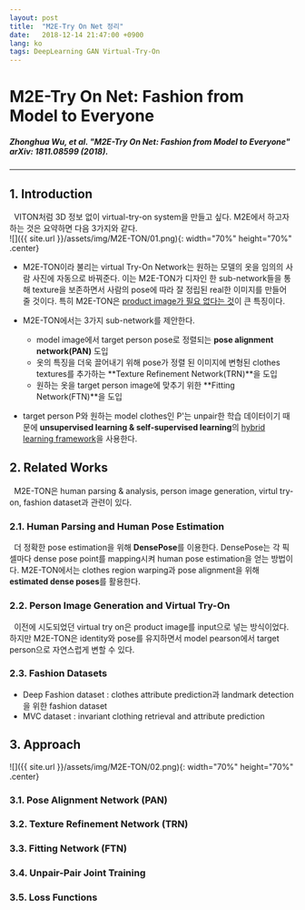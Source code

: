 ```yaml
---
layout: post
title:  "M2E-Try On Net 정리"
date:   2018-12-14 21:47:00 +0900
lang: ko
tags: DeepLearning GAN Virtual-Try-On
---
```

# M2E-Try On Net: Fashion from Model to Everyone #

##### Zhonghua Wu, et al. "M2E-Try On Net: Fashion from Model to Everyone" arXiv: 1811.08599 (2018). #####
<hr>

## 1. Introduction ##
&nbsp;&nbsp;VITON처럼 3D 정보 없이 virtual-try-on system을 만들고 싶다. M2E에서 하고자 하는 것은 요약하면 다음 3가지와 같다.
<br>
![]({{ site.url }}/assets/img/M2E-TON/01.png){: width="70%" height="70%" .center}
* M2E-TON이라 불리는 virtual Try-On Network는 원하는 모델의 옷을 임의의 사람 사진에 자동으로 바꿔준다. 이는 M2E-TON가 디자인 한 sub-network들을 통해 texture을 보존하면서 사람의 pose에 따라 잘 정립된 real한 이미지를 만들어 줄 것이다. 특히 M2E-TON은 <u>product image가 필요 없다는 것</u>이 큰 특징이다.

* M2E-TON에서는 3가지 sub-network를 제안한다.
    + model image에서 target person pose로 정렬되는 **pose alignment network(PAN)** 도입
    + 옷의 특징을 더욱 끌어내기 위해 pose가 정렬 된 이미지에 변형된 clothes textures를 추가하는 **Texture Refinement Network(TRN)**을 도입
    + 원하는 옷을 target person image에 맞추기 위한 **Fitting Network(FTN)**을 도입


* target person P와 원하는 model clothes인 P'는 unpair한 학습 데이터이기 때문에 **unsupervised learning & self-supervised learning**의 <u>hybrid learning framework</u>을 사용한다.

## 2. Related Works ##
&nbsp;&nbsp;M2E-TON은 human parsing & analysis, person image generation, virtul try-on, fashion dataset과 관련이 있다.

### 2.1. Human Parsing and Human Pose Estimation ###
&nbsp;&nbsp;더 정확한 pose estimation을 위해 **DensePose**를 이용한다. DensePose는 각 픽셀마다 dense pose point를 mapping시켜 human pose estimation을 얻는 방법이다. M2E-TON에서는 clothes region warping과 pose alignment을 위해 **estimated dense poses**를 활용한다.
<br>

### 2.2. Person Image Generation and Virtual Try-On ###
&nbsp;&nbsp;이전에 시도되었던 virtual try on은 product image를 input으로 넣는 방식이었다.<br>
하지만 M2E-TON은 identity와 pose를 유지하면서 model pearson에서 target person으로 자연스럽게 변할 수 있다.

### 2.3. Fashion Datasets ###
* Deep Fashion dataset : clothes attribute prediction과 landmark detection을 위한 fashion dataset
* MVC dataset : invariant clothing retrieval and attribute prediction

## 3. Approach ##
![]({{ site.url }}/assets/img/M2E-TON/02.png){: width="70%" height="70%" .center}
### 3.1. Pose Alignment Network (PAN) ###

### 3.2. Texture Refinement Network (TRN) ###

### 3.3. Fitting Network (FTN) ###

### 3.4. Unpair-Pair Joint Training ###

### 3.5. Loss Functions ###